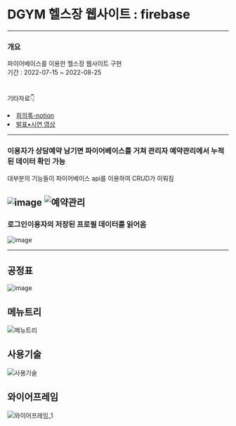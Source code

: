 # DGYM 헬스장 웹사이트 : firebase
----------------------------------------------------------------------------------------------
### 개요

파이어베이스를 이용한 헬스장 웹사이트 구현<br/>
기간 : 2022-07-15 ~ 2022-08-25<br/>
#
기타자료👇
<li>
  <a href="https://www.notion.so/messenger-kh/D-GYM-b3dba709e94a4264833fac6186b2f802">회의록-notion</a>
</li>
<li>
  <a href="https://youtu.be/Q2odBzFEsWU">발표•시연 영상</a>
</li>


---------------------------------------------------------------------------------------------
### 이용자가 상담예약 남기면 파이어베이스를 거쳐 관리자 예약관리에서 누적된 데이터 확인 가능
대부분의 기능들이 파이어베이스 api를 이용하여 CRUD가 이뤄짐

![image](https://user-images.githubusercontent.com/98031858/187032736-36d6e6b8-2ebd-47ca-b4ea-340b9e376fb4.png)
![예약관리](https://user-images.githubusercontent.com/98031858/187032765-86575f92-2831-4e9a-9ff2-62d6fb689ada.jpg)
---------------------------------------------------------------------------------------------
### 로그인이용자의 저장된 프로필 데이터를 읽어옴
![image](https://user-images.githubusercontent.com/98031858/187032933-a627ddfb-e49a-4945-8ddd-1650527fc7a4.png)

---------------------------------------------------------------------------------------------
## 공정표
![image](https://user-images.githubusercontent.com/98031858/187032013-a4157ed9-5b36-471d-8655-c937e9e50315.png)
## 메뉴트리
![메뉴트리](https://user-images.githubusercontent.com/98031858/187031992-ad2a2893-342a-4002-be9e-d6ae8099945a.jpg)
## 사용기술
![사용기술](https://user-images.githubusercontent.com/98031858/187031994-df95d673-c12f-4769-a044-5721f714328b.jpg)
## 와이어프레임
![와이어프레임_1](https://user-images.githubusercontent.com/98031858/187031995-796b6194-79dd-4ac3-b761-7e6a3d0f2902.jpg)

